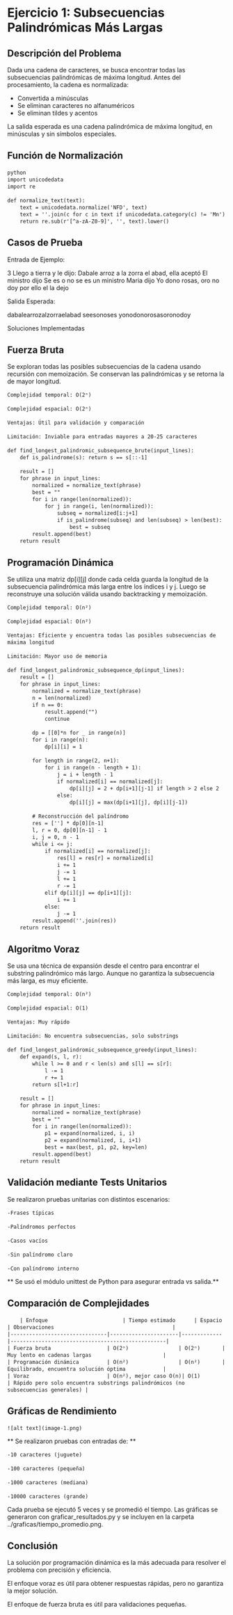 # Ejercicio 1: Subsecuencias Palindrómicas Más Largas

## Descripción del Problema

Dada una cadena de caracteres, se busca encontrar todas las subsecuencias palindrómicas de máxima longitud. Antes del procesamiento, la cadena es normalizada:

- Convertida a minúsculas
- Se eliminan caracteres no alfanuméricos
- Se eliminan tildes y acentos

La salida esperada es una cadena palindrómica de máxima longitud, en minúsculas y sin símbolos especiales.

## Función de Normalización

    python
    import unicodedata
    import re

    def normalize_text(text):
        text = unicodedata.normalize('NFD', text)
        text = ''.join(c for c in text if unicodedata.category(c) != 'Mn')
        return re.sub(r'[^a-zA-Z0-9]', '', text).lower()

## Casos de Prueba
Entrada de Ejemplo:

3
Llego a tierra y le dijo: Dabale arroz a la zorra el abad, ella aceptó
El ministro dijo Se es o no se es un ministro
Maria dijo Yo dono rosas, oro no doy por ello el la dejo

Salida Esperada:

dabalearrozalzorraelabad
seesonoses
yonodonorosasoronodoy

Soluciones Implementadas

## Fuerza Bruta 

Se exploran todas las posibles subsecuencias de la cadena usando recursión con memoización. Se conservan las palindrómicas y se retorna la de mayor longitud.

    Complejidad temporal: O(2ⁿ)

    Complejidad espacial: O(2ⁿ)

    Ventajas: Útil para validación y comparación

    Limitación: Inviable para entradas mayores a 20-25 caracteres

    def find_longest_palindromic_subsequence_brute(input_lines):
        def is_palindrome(s): return s == s[::-1]
        
        result = []
        for phrase in input_lines:
            normalized = normalize_text(phrase)
            best = ""
            for i in range(len(normalized)):
                for j in range(i, len(normalized)):
                    subseq = normalized[i:j+1]
                    if is_palindrome(subseq) and len(subseq) > len(best):
                        best = subseq
            result.append(best)
        return result

## Programación Dinámica

Se utiliza una matriz dp[i][j] donde cada celda guarda la longitud de la subsecuencia palindrómica más larga entre los índices i y j. Luego se reconstruye una solución válida usando backtracking y memoización.

    Complejidad temporal: O(n²)

    Complejidad espacial: O(n²)

    Ventajas: Eficiente y encuentra todas las posibles subsecuencias de máxima longitud

    Limitación: Mayor uso de memoria

    def find_longest_palindromic_subsequence_dp(input_lines):
        result = []
        for phrase in input_lines:
            normalized = normalize_text(phrase)
            n = len(normalized)
            if n == 0:
                result.append("")
                continue

            dp = [[0]*n for _ in range(n)]
            for i in range(n):
                dp[i][i] = 1

            for length in range(2, n+1):
                for i in range(n - length + 1):
                    j = i + length - 1
                    if normalized[i] == normalized[j]:
                        dp[i][j] = 2 + dp[i+1][j-1] if length > 2 else 2
                    else:
                        dp[i][j] = max(dp[i+1][j], dp[i][j-1])

            # Reconstrucción del palíndromo
            res = [''] * dp[0][n-1]
            l, r = 0, dp[0][n-1] - 1
            i, j = 0, n - 1
            while i <= j:
                if normalized[i] == normalized[j]:
                    res[l] = res[r] = normalized[i]
                    i += 1
                    j -= 1
                    l += 1
                    r -= 1
                elif dp[i][j] == dp[i+1][j]:
                    i += 1
                else:
                    j -= 1
            result.append(''.join(res))
        return result

## Algoritmo Voraz

Se usa una técnica de expansión desde el centro para encontrar el substring palindrómico más largo. Aunque no garantiza la subsecuencia más larga, es muy eficiente.

    Complejidad temporal: O(n²)

    Complejidad espacial: O(1)

    Ventajas: Muy rápido

    Limitación: No encuentra subsecuencias, solo substrings

    def find_longest_palindromic_subsequence_greedy(input_lines):
        def expand(s, l, r):
            while l >= 0 and r < len(s) and s[l] == s[r]:
                l -= 1
                r += 1
            return s[l+1:r]

        result = []
        for phrase in input_lines:
            normalized = normalize_text(phrase)
            best = ""
            for i in range(len(normalized)):
                p1 = expand(normalized, i, i)
                p2 = expand(normalized, i, i+1)
                best = max(best, p1, p2, key=len)
            result.append(best)
        return result

## Validación mediante Tests Unitarios

Se realizaron pruebas unitarias con distintos escenarios:

    -Frases típicas

    -Palíndromos perfectos

    -Casos vacíos

    -Sin palíndromo claro

    -Con palíndromo interno

** Se usó el módulo unittest de Python para asegurar entrada vs salida.** 
 
## Comparación de Complejidades
 
        | Enfoque                        | Tiempo estimado      | Espacio     | Observaciones                                      |
    |-------------------------------|----------------------|-------------|--------------------------------------------------|
    | Fuerza bruta                  | O(2ⁿ)                | O(2ⁿ)       | Muy lento en cadenas largas                       |
    | Programación dinámica         | O(n²)                | O(n²)       | Equilibrado, encuentra solución óptima            |
    | Voraz                         | O(n²), mejor caso O(n)| O(1)        | Rápido pero solo encuentra substrings palindrómicos (no subsecuencias generales) |

## Gráficas de Rendimiento
    ![alt text](image-1.png)

** Se realizaron pruebas con entradas de: **

    -10 caracteres (juguete)

    -100 caracteres (pequeña)

    -1000 caracteres (mediana)

    -10000 caracteres (grande)

Cada prueba se ejecutó 5 veces y se promedió el tiempo. Las gráficas se generaron con graficar_resultados.py y se incluyen en la carpeta ../graficas/tiempo_promedio.png.

## Conclusión

La solución por programación dinámica es la más adecuada para resolver el problema con precisión y eficiencia.

El enfoque voraz es útil para obtener respuestas rápidas, pero no garantiza la mejor solución.

El enfoque de fuerza bruta es útil para validaciones pequeñas.